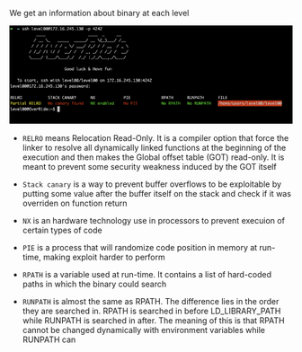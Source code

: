 We get an information about binary at each level

![](img/binary_protect.png)

- `RELRO` means Relocation Read-Only. It is a compiler option that force the linker to resolve all dynamically linked 
functions at the beginning of the execution and then makes the Global offset table (GOT) read-only. 
It is meant to prevent some security weakness induced by the GOT itself

- `Stack canary` is a way to prevent buffer overflows to be exploitable by putting some value after the buffer itself 
on the stack and check if it was overriden on function return

- `NX` is an hardware technology use in processors to prevent execuion of certain types of code

- `PIE` is a process that will randomize code position in memory at run-time, making exploit harder to perform

- `RPATH` is a variable used at run-time. It contains a list of hard-coded paths in which the binary could search

- `RUNPATH` is almost the same as RPATH. The difference lies in the order they are searched in. 
RPATH is searched in before LD_LIBRARY_PATH while RUNPATH is searched in after. 
The meaning of this is that RPATH cannot be changed dynamically with environment variables while RUNPATH can
